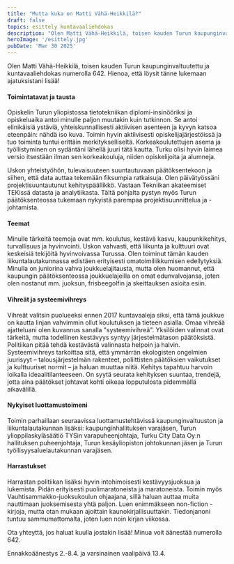 ```yaml
---
title: "Mutta kuka on Matti Vähä-Heikkilä?"
draft: false
topics: esittely kuntavaaliehdokas
description: "Olen Matti Vähä-Heikkilä, toisen kauden Turun kaupunginvaltuutettu ja kuntavaaliehdokas numerolla 642. Lue lyhyt esittelyni tästä!"
heroImage: '/esittely.jpg'
pubDate: 'Mar 30 2025'
---
```


Olen Matti Vähä-Heikkilä, toisen kauden Turun kaupunginvaltuutettu ja kuntavaaliehdokas numerolla 642. Hienoa, että löysit tänne lukemaan ajatuksistani lisää!

#### Toimintatavat ja tausta
Opiskelin Turun yliopistossa tietotekniikan diplomi-insinööriksi ja opiskeluaika antoi minulle paljon muutakin kuin tutkinnon. Se antoi elinikäisiä ystäviä, yhteiskunnallisesti aktiivisen asenteen ja kyvyn katsoa eteenpäin: nähdä iso kuva. Toimin hyvin aktiivisesti opiskelijajärjestöissä ja tuo toiminta tuntui erittäin merkitykselliseltä. Korkeakoulutettujen asema ja työllistyminen on sydäntäni lähellä juuri tätä kautta. Turku olisi hyvin laimea versio itsestään ilman sen korkeakouluja, niiden opiskelijoita ja alumneja.

Uskon yhteistyöhön, tulevaisuuteen suuntautuvaan päätöksentekoon ja siihen, että data auttaa tekemään fiksumpia ratkaisuja. Olen päivätyössäni projektisuuntautunut kehityspäällikkö. Vastaan Tekniikan akateemiset TEKissä datasta ja analytiikasta. Tältä pohjalta pystyn myös Turun päätöksenteossa tukemaan nykyistä parempaa projektisuunnittelua ja -johtamista.


#### Teemat
Minulle tärkeitä teemoja ovat mm. koulutus, kestävä kasvu, kaupunkikehitys, turvallisuus ja hyvinvointi. Uskon vahvasti, että liikunta ja kulttuuri ovat keskeisiä tekijöitä hyvinvoivassa Turussa. Olen toiminut tämän kauden liikuntalautakunnassa edistäen erityisesti omatoimiliikkumisen edellytyksiä. Minulla on juniorina vahva joukkuelajitausta, mutta olen huomannut, että kaupungin päätöksenteossa joukkuelajeilla on omat edunvalvojansa, joten olen nostanut mm. juoksun, frisbeegolfin ja skeittauksen asioita esiin. 

#### Vihreät ja systeemivihreys
Vihreät valitsin puolueeksi ennen 2017 kuntavaaleja siksi, että tämä joukkue on kautta linjan vahvimmin ollut koulutuksen ja tieteen asialla. Omaa vihreää ajatteluani olen kuvannus sanalla "systeemivihreä". Yksilöiden valinnat ovat tärkeitä, mutta todellinen kestävyys syntyy järjestelmätason päätöksistä. Politiikan pitää tehdä kestävästä valinnasta helpoin ja halvin. Systeemivihreys tarkoittaa sitä, että ymmärrän ekologisten ongelmien juurisyyt – talousjärjestelmän rakenteet, poliittisten päätöksien vaikutukset ja kulttuuriset normit – ja haluan muuttaa niitä. Kehitys tapahtuu harvoin loikalla ideaalitilanteeseen. On syytä seurata kehityksen suuntaa, trendejä, jotta aina päätökset johtavat kohti oikeaa lopputulosta pidemmällä aikavälillä.


#### Nykyiset luottamustoimeni
Toimin parhaillaan seuraavissa luottamustehtävissä kaupunginvaltuuston ja liikuntalautakunnan lisäksi: kaupunginhallituksen varajäsen, Turun ylioppilaskyläsäätiö TYSin varapuheenjohtaja, Turku City Data Oy:n hallituksen puheenjohtaja, Turun kesäyliopiston johtokunnan jäsen ja Turun työllisyysaluelautakunnan varajäsen.


#### Harrastukset
Harrastan politiikan lisäksi hyvin intohimoisesti kestävyysjuoksua ja lukemista. Pidän erityisesti puolimaratoneista ja maratoneista. Toimin myös Vauhtisammakko-juoksukoulun ohjaajana, sillä haluan auttaa muita nauttimaan juoksemisesta yhtä paljon. Luen enimmäkseen non-fiction -kirjoja, mutta otan mukaan ajoittain kaunokirjallisuuttakin. Tiedonjanoni tuntuu sammumattomalta, joten luen noin kirjan viikossa.

Ota yhteyttä, jos haluat kuulla jostakin lisää! Minua voit äänestää numerolla 642.

Ennakkoäänestys 2.-8.4. ja varsinainen vaalipäivä 13.4.

